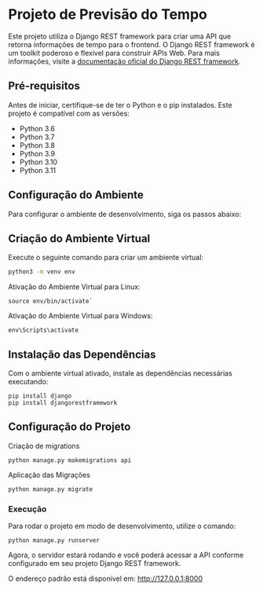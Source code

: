 # Projeto de Previsão do Tempo

Este projeto utiliza o Django REST framework para criar uma API que retorna informações de tempo para o frontend. O Django REST framework é um toolkit poderoso e flexível para construir APIs Web. Para mais informações, visite a [documentação oficial do Django REST framework](https://www.django-rest-framework.org/).

## Pré-requisitos

Antes de iniciar, certifique-se de ter o Python e o pip instalados. Este projeto é compatível com as versões:

- Python 3.6
- Python 3.7
- Python 3.8
- Python 3.9
- Python 3.10
- Python 3.11

## Configuração do Ambiente

Para configurar o ambiente de desenvolvimento, siga os passos abaixo:

## **Criação do Ambiente Virtual**

   Execute o seguinte comando para criar um ambiente virtual:

   ```bash
   python3 -m venv env
   ```

Ativação do Ambiente Virtual para Linux:
```
source env/bin/activate`
```


Ativação do Ambiente Virtual para Windows:
```
env\Scripts\activate
```

## Instalação das Dependências
Com o ambiente virtual ativado, instale as dependências necessárias executando:

```
pip install django
pip install djangorestframework
```

## Configuração do Projeto

Criação de migrations

```
python manage.py makemigrations api
```

Aplicação das Migrações
```
python manage.py migrate
```

### Execução

Para rodar o projeto em modo de desenvolvimento, utilize o comando:

```
python manage.py runserver
```

Agora, o servidor estará rodando e você poderá acessar a API conforme configurado em seu projeto Django REST framework.

O endereço padrão está disponível em: http://127.0.0.1:8000